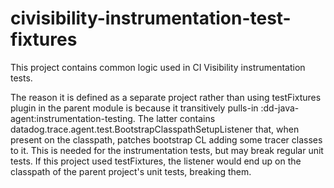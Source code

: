 # civisibility-instrumentation-test-fixtures

This project contains common logic used in CI Visibility instrumentation tests.

The reason it is defined as a separate project rather than using testFixtures plugin in the parent module is because it
transitively pulls-in :dd-java-agent:instrumentation-testing.
The latter contains datadog.trace.agent.test.BootstrapClasspathSetupListener that, when present on the classpath,
patches bootstrap CL adding some tracer classes to it.
This is needed for the instrumentation tests, but may break regular unit tests.
If this project used testFixtures, the listener would end up on the classpath of the parent project's unit tests, breaking them.
